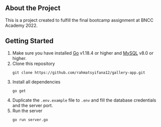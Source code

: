 ## About the Project

This is a project created to fulfill the final bootcamp assignment at BNCC Academy 2022.

## Getting Started

1. Make sure you have installed [Go](https://go.dev/dl/) v1.18.4 or higher and [MySQL](https://www.mysql.com/downloads/) v8.0 or higher.
2. Clone this repository
   ```
   git clone https://github.com/rahmatsyifana12/gallery-app.git
   ```
3. Install all dependencies
   ```
   go get
   ```
4. Duplicate the `.env.example` file to `.env` and fill the database credentials and the server port.
5. Run the server
   ```
   go run server.go
   ```
